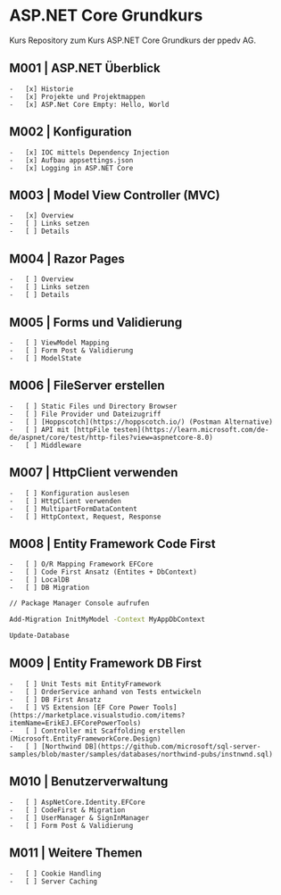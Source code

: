 # ASP.NET Core Grundkurs

Kurs Repository zum Kurs ASP.NET Core Grundkurs der ppedv AG.

## M001 | ASP.NET Überblick

	-	[x] Historie
	-	[x] Projekte und Projektmappen
	-	[x] ASP.Net Core Empty: Hello, World

## M002 | Konfiguration

	-	[x] IOC mittels Dependency Injection
	-	[x] Aufbau appsettings.json
	-	[x] Logging in ASP.NET Core

## M003 | Model View Controller (MVC)

	-	[x] Overview
	-	[ ] Links setzen
	-	[ ] Details

## M004 | Razor Pages

	-	[ ] Overview
	-	[ ] Links setzen
	-	[ ] Details

## M005 | Forms und Validierung

	-	[ ] ViewModel Mapping
	-	[ ] Form Post & Validierung
	-	[ ] ModelState

## M006 | FileServer erstellen

	-	[ ] Static Files und Directory Browser
	-	[ ] File Provider und Dateizugriff
	-	[ ] [Hoppscotch](https://hoppscotch.io/) (Postman Alternative)
	-	[ ] API mit [httpFile testen](https://learn.microsoft.com/de-de/aspnet/core/test/http-files?view=aspnetcore-8.0) 
	-	[ ] Middleware

## M007 | HttpClient verwenden

	-	[ ] Konfiguration auslesen
	-	[ ] HttpClient verwenden
	-	[ ] MultipartFormDataContent
	-	[ ] HttpContext, Request, Response

## M008 | Entity Framework Code First

	-	[ ] O/R Mapping Framework EFCore
	-	[ ] Code First Ansatz (Entites + DbContext)
	-	[ ] LocalDB
	-	[ ] DB Migration

```bash
// Package Manager Console aufrufen

Add-Migration InitMyModel -Context MyAppDbContext

Update-Database

```

## M009 | Entity Framework DB First

	-	[ ] Unit Tests mit EntityFramework
	-	[ ] OrderService anhand von Tests entwickeln
	-	[ ] DB First Ansatz
	-	[ ] VS Extension [EF Core Power Tools](https://marketplace.visualstudio.com/items?itemName=ErikEJ.EFCorePowerTools)
	-	[ ] Controller mit Scaffolding erstellen (Microsoft.EntityFrameworkCore.Design)
	-	[ ] [Northwind DB](https://github.com/microsoft/sql-server-samples/blob/master/samples/databases/northwind-pubs/instnwnd.sql)


## M010 | Benutzerverwaltung

	-   [ ] AspNetCore.Identity.EFCore
	-	[ ] CodeFirst & Migration
	-   [ ] UserManager & SignInManager
	-	[ ] Form Post & Validierung


## M011 | Weitere Themen

	-   [ ] Cookie Handling
	-   [ ] Server Caching